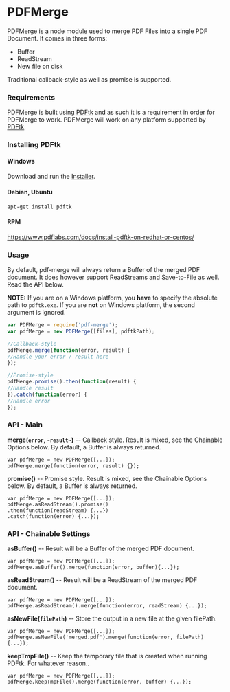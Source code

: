 # PDFMerge

PDFMerge is a node module used to merge PDF Files into a single PDF Document. It comes in three forms:

  - Buffer
  - ReadStream
  - New file on disk

Traditional callback-style as well as promise is supported.

### Requirements
PDFMerge is built using [PDFtk](https://www.pdflabs.com/tools/pdftk-the-pdf-toolkit/) and as such it is a requirement in order for PDFMerge to work. PDFMerge will work on any platform supported by [PDFtk](https://www.pdflabs.com/tools/pdftk-the-pdf-toolkit/).

### Installing PDFtk
#### Windows
Download and run the [Installer](https://www.pdflabs.com/tools/pdftk-the-pdf-toolkit/).

#### Debian, Ubuntu
```
apt-get install pdftk
```
#### RPM
https://www.pdflabs.com/docs/install-pdftk-on-redhat-or-centos/


### Usage
By default, pdf-merge will always return a Buffer of the merged PDF document. It does however support ReadStreams and Save-to-File as well. Read the API below.

**NOTE:** If you are on a Windows platform, you **have** to specify the absolute path to `pdftk.exe`. If you are **not** on Windows platform, the second argument is ignored.

```javascript
var PDFMerge = require('pdf-merge');
var pdfMerge = new PDFMerge([files], pdftkPath);

//Callback-style
pdfMerge.merge(function(error, result) {
//Handle your error / result here
});

//Promise-style
pdfMerge.promise().then(function(result) {
//Handle result
}).catch(function(error) {
//Handle error
});
```

### API - Main
**merge(`error`, `~result~`)** -- Callback style. Result is mixed, see the Chainable Options below. By default, a Buffer is always returned.
```
var pdfMerge = new PDFMerge([...]);
pdfMerge.merge(function(error, result) {});
```

**promise()** -- Promise style. Result is mixed, see the Chainable Options below. By default, a Buffer is always returned.
```
var pdfMerge = new PDFMerge([...]);
pdfMerge.asReadStream().promise()
.then(function(readStream) {...})
.catch(function(error) {...});
```

### API - Chainable Settings
**asBuffer()** -- Result will be a Buffer of the merged PDF document.
```
var pdfMerge = new PDFMerge([...]);
pdfMerge.asBuffer().merge(function(error, buffer){...});
```

**asReadStream()** -- Result will be a ReadStream of the merged PDF document.
```
var pdfMerge = new PDFMerge([...]);
pdfMerge.asReadStream().merge(function(error, readStream) {...});
```

**asNewFile(`filePath`)** -- Store the output in a new file at the given filePath.
```
var pdfMerge = new PDFMerge([...]);
pdfMerge.asNewFile('merged.pdf').merge(function(error, filePath) {...});
```

**keepTmpFile()** -- Keep the temporary file that is created when running PDFtk. For whatever reason..
```
var pdfMerge = new PDFMerge([...]);
pdfMerge.keepTmpFile().merge(function(error, buffer) {...});
```